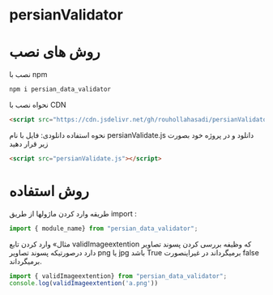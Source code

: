 # persianValidator
# روش های نصب
نصب با npm
```bash
npm i persian_data_validator
```
نحواه نصب با CDN
```html
<script src="https://cdn.jsdelivr.net/gh/rouhollahasadi/persianValidator/persianValidate.js"></script>
```
نحوه استفاده دانلودی:
فایل با نام persianValidate.js دانلود و در پروژه خود بصورت زیر  قرار دهید 
```html
<script src="persianValidate.js"></script>
```
# روش استفاده
طریقه وارد کردن ماژولها از طریق import :
```javascript
import { module_name} from "persian_data_validator";
```
مثال» وارد کردن تابع validImageextention که وظیفه بررسی کردن پسوند تصاویر دارد درصورتیکه پسوند تصاویر png یا jpg باشد True برمیگرداند در غیراینصورت false برمیگرداند.
```javascript
import { validImageextention} from "persian_data_validator";
console.log(validImageextention('a.png'))
```


